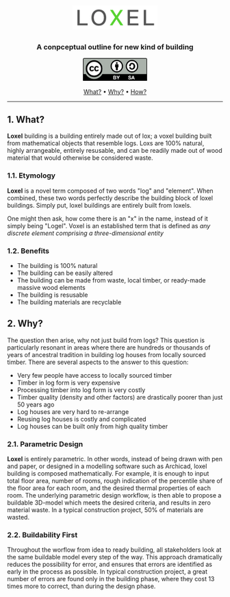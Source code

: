 <h1 align="center">
  <br>
  <a href="https://github.com/mikkokotila/loxel"><img src="https://raw.githubusercontent.com/mikkokotila/loxel/main/img/Loxel_logo.png" alt="Loxel" width="200"></a>
  <br>
</h1>

<h3 align="center">A conpceptual outline for new kind of building</h3>

<p align="center">
  
  <a href="https://mirrors.creativecommons.org/presskit/buttons/88x31/png/by-sa.png">
    <img width=150px src="https://raw.githubusercontent.com/eka-foundation/home/master/images/by-sa.png" alt="License">
  </a>

</p>

<p align="center">
  <a href="#what">What?</a> •
  <a href="#why">Why?</a> •
  <a href="#how">How?</a>
</p>
<hr>

## 1. What?

**Loxel** building is a building entirely made out of lox; a voxel building built from mathematical objects that resemble logs. Loxs are 100% natural, highly arrangeable, entirely resusable, and can be readily made out of wood material that would otherwise be considered waste.

### 1.1. Etymology

**Loxel** is a novel term composed of two words "log" and "element". When combined, these two words perfectly describe the building block of loxel buildings. Simply put, loxel buildings are entirely built from loxels. 

One might then ask, how come there is an "x" in the name, instead of it simply being "Logel". Voxel is an established term that is defined as _any discrete element comprising a three-dimensional entity_

### 1.2. Benefits

- The building is 100% natural
- The building can be easily altered
- The building can be made from waste, local timber, or ready-made massive wood elements
- The building is resusable
- The building materials are recyclable

## 2. Why?

The question then arise, why not just build from logs? This question is particularly resonant in areas where there are hundreds or thousands of years of ancestral tradition in building log houses from locally sourced timber. There are several aspects to the answer to this question: 

- Very few people have access to locally sourced timber
- Timber in log form is very expensive
- Processing timber into log form is very costly
- Timber quality (density and other factors) are drastically poorer than just 50 years ago
- Log houses are very hard to re-arrange
- Reusing log houses is costly and complicated
- Log houses can be built only from high quality timber

### 2.1. Parametric Design

**Loxel** is entirely parametric. In other words, instead of being drawn with pen and paper, or designed in a modelling software such as Archicad, loxel building is composed mathematically. For example, it is enough to input total floor area, number of rooms, rough indication of the percentile share of the floor area for each room, and the desired thermal properties of each room. The underlying parametric design workflow, is then able to propose a buildable 3D-model which meets the desired criteria, and results in zero material waste. In a typical construction project, 50% of materials are wasted.

### 2.2. Buildability First

Throughout the worflow from idea to ready building, all stakeholders look at the same buildable model every step of the way. This approach dramatically reduces the possibility for error, and ensures that errors are identified as early in the process as possible. In typical construction project, a great number of errors are found only in the building phase, where they cost 13 times more to correct, than during the design phase.
